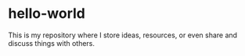 # hello-world
This is my repository where I store ideas, resources, or even share and discuss things with others.
